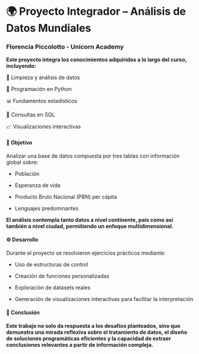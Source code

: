 # __🌍 Proyecto Integrador – Análisis de Datos Mundiales__
### __Florencia Piccolotto - Unicorn Academy__

__Este proyecto integra los conocimientos adquiridos a lo largo del curso, incluyendo:__

🧹 Limpieza y análisis de datos

🐍 Programación en Python

📊 Fundamentos estadísticos

🧠 Consultas en SQL

📈 Visualizaciones interactivas

#### __🎯 Objetivo__

Analizar una base de datos compuesta por tres tablas con información global sobre:

* Población

* Esperanza de vida

* Producto Bruto Nacional (PBN) per cápita

* Lenguajes predominantes

__El análisis contempla tanto datos a nivel continente, país como así también a nivel ciudad, permitiendo un enfoque multidimensional.__

#### __⚙️ Desarrollo__

Durante el proyecto se resolvieron ejercicios prácticos mediante:

* Uso de estructuras de control

* Creación de funciones personalizadas

* Exploración de datasets reales

* Generación de visualizaciones interactivas para facilitar la interpretación

#### __🧠 Conclusión__

__Este trabajo no solo da respuesta a los desafíos planteados, sino que demuestra una mirada reflexiva sobre el tratamiento de datos, el diseño de soluciones programáticas eficientes y la capacidad de extraer conclusiones relevantes a partir de información compleja.__

